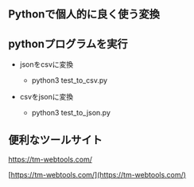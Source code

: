 ## Pythonで個人的に良く使う変換


## pythonプログラムを実行

- jsonをcsvに変換
    - python3 test_to_csv.py

- csvをjsonに変換
    - python3 test_to_json.py


## 便利なツールサイト

https://tm-webtools.com/

[https://tm-webtools.com/](https://tm-webtools.com/)

